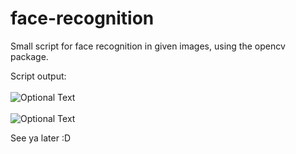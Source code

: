 # face-recognition
Small script for face recognition in given images, using the opencv package.

Script output:
<br>
<br>
![Optional Text](../master/imgexp.png)
<br>
<br>
![Optional Text](../master/imgexp2.png)

See ya later :D
